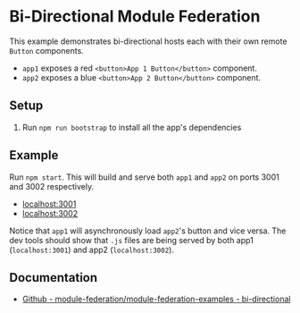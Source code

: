 # Bi-Directional Module Federation

This example demonstrates bi-directional hosts each with their own remote `Button` components.

- `app1` exposes a red `<button>App 1 Button</button>` component.
- `app2` exposes a blue `<button>App 2 Button</button>` component.

## Setup

1. Run `npm run bootstrap` to install all the app's dependencies

## Example

Run `npm start`. This will build and serve both `app1` and `app2` on ports 3001 and 3002 respectively.

- [localhost:3001](http://localhost:3001/)
- [localhost:3002](http://localhost:3002/)

Notice that `app1` will asynchronously load `app2`'s button and vice versa.
The dev tools should show that `.js` files are being served by both app1 (`localhost:3001`) and app2 (`localhost:3002`).

## Documentation

- [Github - module-federation/module-federation-examples - bi-directional](https://github.com/module-federation/module-federation-examples/tree/master/bi-directional)
